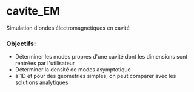 # cavite_EM
Simulation d'ondes électromagnétiques en cavité


### Objectifs: 
- Déterminer les modes propres d'une cavité dont les dimensions sont rentrées par l'utilisateur
- Déterminer la densité de modes asymptotique 
- à 1D et pour des géométries simples, on peut comparer avec les solutions analytiques 
